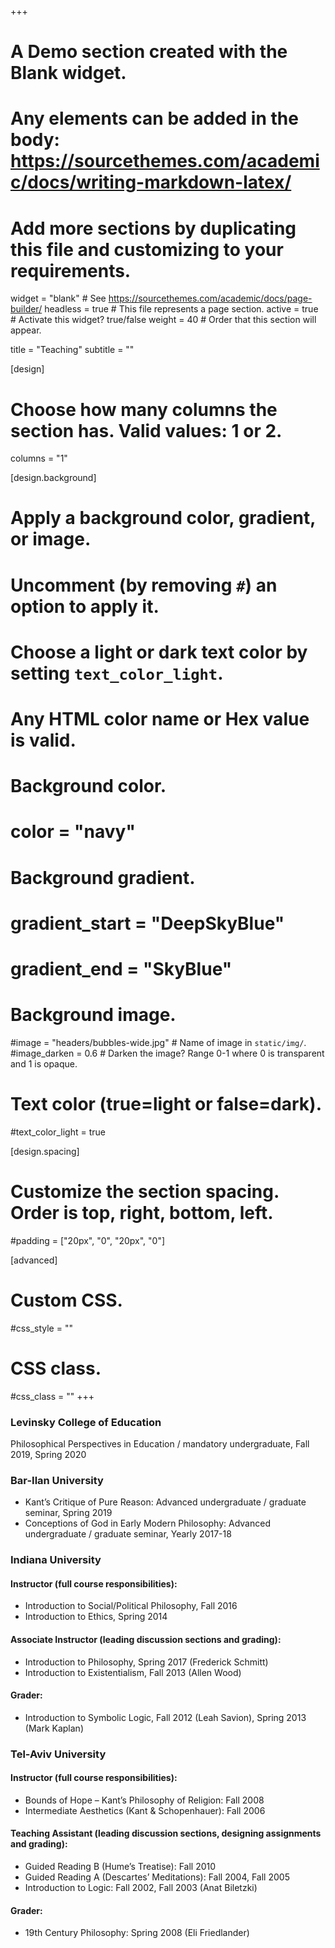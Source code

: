 +++
# A Demo section created with the Blank widget.
# Any elements can be added in the body: https://sourcethemes.com/academic/docs/writing-markdown-latex/
# Add more sections by duplicating this file and customizing to your requirements.

widget = "blank"  # See https://sourcethemes.com/academic/docs/page-builder/
headless = true  # This file represents a page section.
active = true  # Activate this widget? true/false
weight = 40  # Order that this section will appear.

title = "Teaching"
subtitle = ""

[design]
  # Choose how many columns the section has. Valid values: 1 or 2.
  columns = "1"

[design.background]
  # Apply a background color, gradient, or image.
  #   Uncomment (by removing `#`) an option to apply it.
  #   Choose a light or dark text color by setting `text_color_light`.
  #   Any HTML color name or Hex value is valid.

  # Background color.
  # color = "navy"
  
  # Background gradient.
  # gradient_start = "DeepSkyBlue"
  # gradient_end = "SkyBlue"
  
  # Background image.
  #image = "headers/bubbles-wide.jpg"  # Name of image in `static/img/`.
  #image_darken = 0.6  # Darken the image? Range 0-1 where 0 is transparent and 1 is opaque.

  # Text color (true=light or false=dark).
  #text_color_light = true

[design.spacing]
  # Customize the section spacing. Order is top, right, bottom, left.
  #padding = ["20px", "0", "20px", "0"]

[advanced]
 # Custom CSS. 
 #css_style = ""
 
 # CSS class.
 #css_class = ""
+++
### Levinsky College of Education 
 Philosophical Perspectives in Education / mandatory undergraduate, Fall 2019, Spring 2020 

### Bar-Ilan University
- Kant’s Critique of Pure Reason: Advanced undergraduate / graduate seminar, Spring 2019
- Conceptions of God in Early Modern Philosophy: Advanced undergraduate / graduate seminar, Yearly 2017-18

### Indiana University
#### ​Instructor (full course responsibilities):
- Introduction to Social/Political Philosophy, Fall 2016
- Introduction to Ethics, Spring 2014

#### Associate Instructor (leading discussion sections and grading):
- Introduction to Philosophy, Spring 2017 (Frederick Schmitt)
- Introduction to Existentialism, Fall 2013 (Allen Wood)

#### Grader:
- Introduction to Symbolic Logic, Fall 2012 (Leah Savion), Spring 2013 (Mark Kaplan)

### Tel-Aviv University
#### Instructor (full course responsibilities):
- Bounds of Hope – Kant’s Philosophy of Religion: Fall 2008
- Intermediate Aesthetics (Kant & Schopenhauer): Fall 2006

#### Teaching Assistant (leading discussion sections, designing assignments and grading):
- Guided Reading B (Hume’s Treatise): Fall 2010
- Guided Reading A (Descartes’ Meditations): Fall 2004, Fall 2005
- Introduction to Logic: Fall 2002, Fall 2003 (Anat Biletzki)

#### Grader:
- 19th Century Philosophy: Spring 2008 (Eli Friedlander)